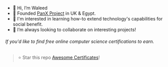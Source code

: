 - 👋 Hi, I’m Waleed 
- 👀 Founded [PanX Project](https://panx.io) in UK & Egypt.
- 🌱 I'm interested in learning how-to extend technology's capabilities for social benefit. 
- 💞️ I’m always looking to collaborate on interesting projects!

###### If you'd like to find free online computer science certifications to earn.

> ⭐ Star this repo [Awesome Certificates](https://github.com/PanXProject/awesome-certificates)!

<!---
waleedsadek-panx/waleedsadek-panx is a ✨ special ✨ repository because its `README.md` (this file) appears on your GitHub profile.
You can click the Preview link to take a look at your changes.
--->
